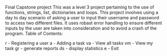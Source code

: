 Final Capstone project
This was a level 3 project pertaining to the use of functions, strings, list, dictionaries and loops. This project involves using a day to day scenario of asking a user to input their username and password to access two different files. It uses robast error handling to ensure different inputs by the user are taken into consideration and to avoid a crash of the program.
Table of Contents:

r - Registering a user
a - Adding a task
va - View all tasks
vm - View my task
gr - generate reports
ds - display statistics
e - Exit
